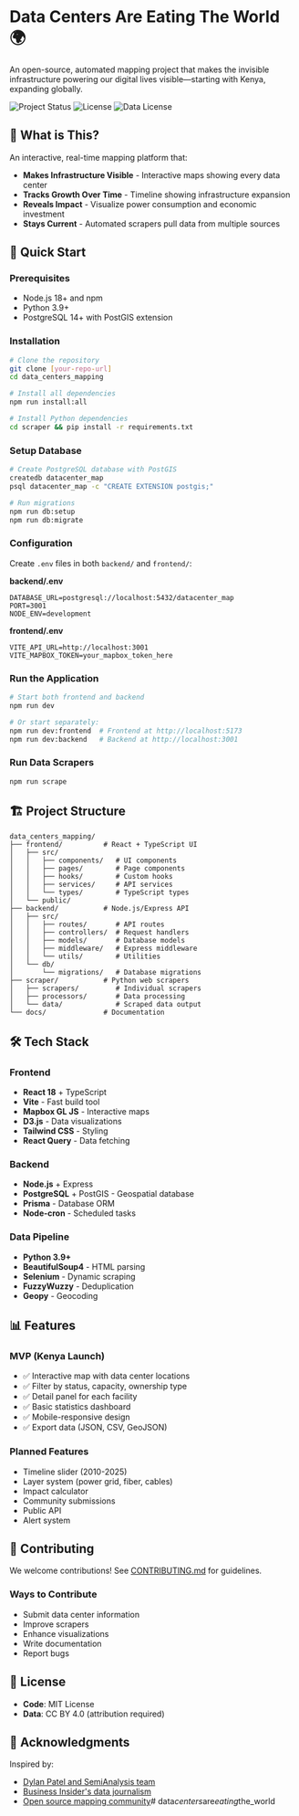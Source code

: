 # Data Centers Are Eating The World 🌍

An open-source, automated mapping project that makes the invisible infrastructure powering our digital lives visible—starting with Kenya, expanding globally.

![Project Status](https://img.shields.io/badge/status-alpha-orange)
![License](https://img.shields.io/badge/license-MIT-blue)
![Data License](https://img.shields.io/badge/data-CC%20BY%204.0-green)

## 🎯 What is This?

An interactive, real-time mapping platform that:
- **Makes Infrastructure Visible** - Interactive maps showing every data center
- **Tracks Growth Over Time** - Timeline showing infrastructure expansion
- **Reveals Impact** - Visualize power consumption and economic investment
- **Stays Current** - Automated scrapers pull data from multiple sources

## 🚀 Quick Start

### Prerequisites

- Node.js 18+ and npm
- Python 3.9+
- PostgreSQL 14+ with PostGIS extension

### Installation

```bash
# Clone the repository
git clone [your-repo-url]
cd data_centers_mapping

# Install all dependencies
npm run install:all

# Install Python dependencies
cd scraper && pip install -r requirements.txt
```

### Setup Database

```bash
# Create PostgreSQL database with PostGIS
createdb datacenter_map
psql datacenter_map -c "CREATE EXTENSION postgis;"

# Run migrations
npm run db:setup
npm run db:migrate
```

### Configuration

Create `.env` files in both `backend/` and `frontend/`:

**backend/.env**
```env
DATABASE_URL=postgresql://localhost:5432/datacenter_map
PORT=3001
NODE_ENV=development
```

**frontend/.env**
```env
VITE_API_URL=http://localhost:3001
VITE_MAPBOX_TOKEN=your_mapbox_token_here
```

### Run the Application

```bash
# Start both frontend and backend
npm run dev

# Or start separately:
npm run dev:frontend  # Frontend at http://localhost:5173
npm run dev:backend   # Backend at http://localhost:3001
```

### Run Data Scrapers

```bash
npm run scrape
```

## 🏗️ Project Structure

```
data_centers_mapping/
├── frontend/          # React + TypeScript UI
│   ├── src/
│   │   ├── components/   # UI components
│   │   ├── pages/        # Page components
│   │   ├── hooks/        # Custom hooks
│   │   ├── services/     # API services
│   │   └── types/        # TypeScript types
│   └── public/
├── backend/           # Node.js/Express API
│   ├── src/
│   │   ├── routes/       # API routes
│   │   ├── controllers/  # Request handlers
│   │   ├── models/       # Database models
│   │   ├── middleware/   # Express middleware
│   │   └── utils/        # Utilities
│   └── db/
│       └── migrations/   # Database migrations
├── scraper/           # Python web scrapers
│   ├── scrapers/         # Individual scrapers
│   ├── processors/       # Data processing
│   └── data/             # Scraped data output
└── docs/              # Documentation
```

## 🛠️ Tech Stack

### Frontend
- **React 18** + TypeScript
- **Vite** - Fast build tool
- **Mapbox GL JS** - Interactive maps
- **D3.js** - Data visualizations
- **Tailwind CSS** - Styling
- **React Query** - Data fetching

### Backend
- **Node.js** + Express
- **PostgreSQL** + PostGIS - Geospatial database
- **Prisma** - Database ORM
- **Node-cron** - Scheduled tasks

### Data Pipeline
- **Python 3.9+**
- **BeautifulSoup4** - HTML parsing
- **Selenium** - Dynamic scraping
- **FuzzyWuzzy** - Deduplication
- **Geopy** - Geocoding

## 📊 Features

### MVP (Kenya Launch)
- ✅ Interactive map with data center locations
- ✅ Filter by status, capacity, ownership type
- ✅ Detail panel for each facility
- ✅ Basic statistics dashboard
- ✅ Mobile-responsive design
- ✅ Export data (JSON, CSV, GeoJSON)

### Planned Features
- Timeline slider (2010-2025)
- Layer system (power grid, fiber, cables)
- Impact calculator
- Community submissions
- Public API
- Alert system

## 🤝 Contributing

We welcome contributions! See [CONTRIBUTING.md](CONTRIBUTING.md) for guidelines.

### Ways to Contribute
- Submit data center information
- Improve scrapers
- Enhance visualizations
- Write documentation
- Report bugs

## 📄 License

- **Code**: MIT License
- **Data**: CC BY 4.0 (attribution required)

## 🙏 Acknowledgments

Inspired by:
- [Dylan Patel and SemiAnalysis team](https://semianalysis.com)
- [Business Insider's data journalism](https://www.businessinsider.com/data-center-locations-us-map-ai-boom-2025-9)
- [Open source mapping community](https://www.openstreetmap.org)#   d a t a _ c e n t e r s _ a r e _ e a t i n g _ t h e _ w o r l d  
 